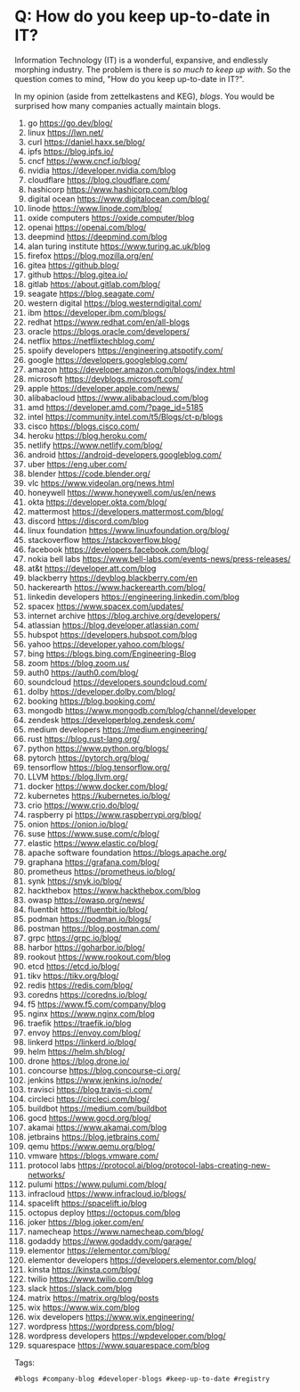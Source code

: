 # Q: How do you keep up-to-date in IT?

Information Technology (IT) is a wonderful, expansive, and endlessly
morphing industry. The problem is there is *so much to keep up with*. So
the question comes to mind, "How do you keep up-to-date in IT?".

In my opinion (aside from zettelkastens and KEG), *blogs*. You would be
surprised how many companies actually maintain blogs.

1. go <https://go.dev/blog/>
1. linux <https://lwn.net/>
1. curl <https://daniel.haxx.se/blog/>
1. ipfs <https://blog.ipfs.io/>
1. cncf <https://www.cncf.io/blog/>
1. nvidia <https://developer.nvidia.com/blog>
1. cloudflare <https://blog.cloudflare.com/>
1. hashicorp <https://www.hashicorp.com/blog>
1. digital ocean <https://www.digitalocean.com/blog/>
1. linode <https://www.linode.com/blog/>
1. oxide computers <https://oxide.computer/blog>
1. openai <https://openai.com/blog/>
1. deepmind <https://deepmind.com/blog>
1. alan turing institute <https://www.turing.ac.uk/blog>
1. firefox <https://blog.mozilla.org/en/>
1. gitea <https://github.blog/>
1. github <https://blog.gitea.io/>
1. gitlab <https://about.gitlab.com/blog/>
1. seagate <https://blog.seagate.com/>
1. western digital <https://blog.westerndigital.com/>
1. ibm <https://developer.ibm.com/blogs/>
1. redhat <https://www.redhat.com/en/all-blogs>
1. oracle <https://blogs.oracle.com/developers/>
1. netflix <https://netflixtechblog.com/>
1. spoiify developers <https://engineering.atspotify.com/>
1. google <https://developers.googleblog.com/>
1. amazon <https://developer.amazon.com/blogs/index.html>
1. microsoft <https://devblogs.microsoft.com/>
1. apple <https://developer.apple.com/news/>
1. alibabacloud <https://www.alibabacloud.com/blog>
1. amd <https://developer.amd.com/?page_id=5185>
1. intel <https://community.intel.com/t5/Blogs/ct-p/blogs>
1. cisco <https://blogs.cisco.com/>
1. heroku <https://blog.heroku.com/>
1. netlify <https://www.netlify.com/blog/>
1. android <https://android-developers.googleblog.com/>
1. uber <https://eng.uber.com/>
1. blender <https://code.blender.org/>
1. vlc <https://www.videolan.org/news.html>
1. honeywell <https://www.honeywell.com/us/en/news>
1. okta <https://developer.okta.com/blog/>
1. mattermost <https://developers.mattermost.com/blog/>
1. discord <https://discord.com/blog>
1. linux foundation <https://www.linuxfoundation.org/blog/>
1. stackoverflow <https://stackoverflow.blog/>
1. facebook <https://developers.facebook.com/blog/>
1. nokia bell labs <https://www.bell-labs.com/events-news/press-releases/>
1. at&t <https://developer.att.com/blog>
1. blackberry <https://devblog.blackberry.com/en>
1. hackerearth <https://www.hackerearth.com/blog/>
1. linkedin developers <https://engineering.linkedin.com/blog>
1. spacex <https://www.spacex.com/updates/>
1. internet archive <https://blog.archive.org/developers/>
1. atlassian <https://blog.developer.atlassian.com/>
1. hubspot <https://developers.hubspot.com/blog>
1. yahoo <https://developer.yahoo.com/blogs/>
1. bing <https://blogs.bing.com/Engineering-Blog>
1. zoom <https://blog.zoom.us/>
1. auth0 <https://auth0.com/blog/>
1. soundcloud <https://developers.soundcloud.com/>
1. dolby <https://developer.dolby.com/blog/>
1. booking <https://blog.booking.com/>
1. mongodb <https://www.mongodb.com/blog/channel/developer>
1. zendesk <https://developerblog.zendesk.com/>
1. medium developers <https://medium.engineering/>
1. rust <https://blog.rust-lang.org/>
1. python <https://www.python.org/blogs/>
1. pytorch <https://pytorch.org/blog/>
1. tensorflow <https://blog.tensorflow.org/>
1. LLVM <https://blog.llvm.org/>
1. docker <https://www.docker.com/blog/>
1. kubernetes <https://kubernetes.io/blog/>
1. crio <https://www.crio.do/blog/>
1. raspberry pi <https://www.raspberrypi.org/blog/>
1. onion <https://onion.io/blog/>
1. suse <https://www.suse.com/c/blog/>
1. elastic <https://www.elastic.co/blog/>
1. apache software foundation <https://blogs.apache.org/>
1. graphana <https://grafana.com/blog/>
1. prometheus <https://prometheus.io/blog/>
1. synk <https://snyk.io/blog/>
1. hackthebox <https://www.hackthebox.com/blog>
1. owasp <https://owasp.org/news/>
1. fluentbit <https://fluentbit.io/blog/>
1. podman <https://podman.io/blogs/>
1. postman <https://blog.postman.com/>
1. grpc <https://grpc.io/blog/>
1. harbor <https://goharbor.io/blog/>
1. rookout <https://www.rookout.com/blog>
1. etcd <https://etcd.io/blog/>
1. tikv <https://tikv.org/blog/>
1. redis <https://redis.com/blog/>
1. coredns <https://coredns.io/blog/>
1. f5 <https://www.f5.com/company/blog>
1. nginx <https://www.nginx.com/blog>
1. traefik <https://traefik.io/blog>
1. envoy <https://envoy.com/blog/>
1. linkerd <https://linkerd.io/blog/>
1. helm <https://helm.sh/blog/>
1. drone <https://blog.drone.io/>
1. concourse <https://blog.concourse-ci.org/>
1. jenkins <https://www.jenkins.io/node/>
1. travisci <https://blog.travis-ci.com/>
1. circleci <https://circleci.com/blog/>
1. buildbot <https://medium.com/buildbot>
1. gocd <https://www.gocd.org/blog/>
1. akamai <https://www.akamai.com/blog>
1. jetbrains <https://blog.jetbrains.com/>
1. qemu <https://www.qemu.org/blog/>
1. vmware <https://blogs.vmware.com/>
1. protocol labs <https://protocol.ai/blog/protocol-labs-creating-new-networks/>
1. pulumi <https://www.pulumi.com/blog/>
1. infracloud <https://www.infracloud.io/blogs/>
1. spacelift <https://spacelift.io/blog>
1. octopus deploy <https://octopus.com/blog>
1. joker <https://blog.joker.com/en/>
1. namecheap <https://www.namecheap.com/blog/>
1. godaddy <https://www.godaddy.com/garage/>
1. elementor <https://elementor.com/blog/>
1. elementor developers <https://developers.elementor.com/blog/>
1. kinsta <https://kinsta.com/blog/>
1. twilio <https://www.twilio.com/blog>
1. slack <https://slack.com/blog>
1. matrix <https://matrix.org/blog/posts>
1. wix <https://www.wix.com/blog>
1. wix developers <https://www.wix.engineering/>
1. wordpress <https://wordpress.com/blog/>
1. wordpress developers <https://wpdeveloper.com/blog/>
1. squarespace <https://www.squarespace.com/blog>

Tags:

	#blogs #company-blog #developer-blogs #keep-up-to-date #registry

